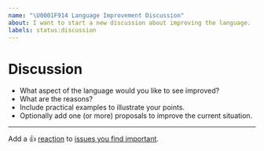 ```yaml
---
name: "\U0001F914 Language Improvement Discussion"
about: I want to start a new discussion about improving the language.
labels: status:discussion
---
```


# Discussion

- What aspect of the language would you like to see improved?
- What are the reasons?
- Include practical examples to illustrate your points.
- Optionally add one (or more) proposals to improve the current situation.

---

Add a :+1: [reaction] to [issues you find important].

[reaction]: https://github.blog/2016-03-10-add-reactions-to-pull-requests-issues-and-comments/
[issues you find important]:
    https://github.com/crystal-lang/crystal/issues?q=is%3Aissue+is%3Aopen+sort%3Areactions-%2B1-desc
